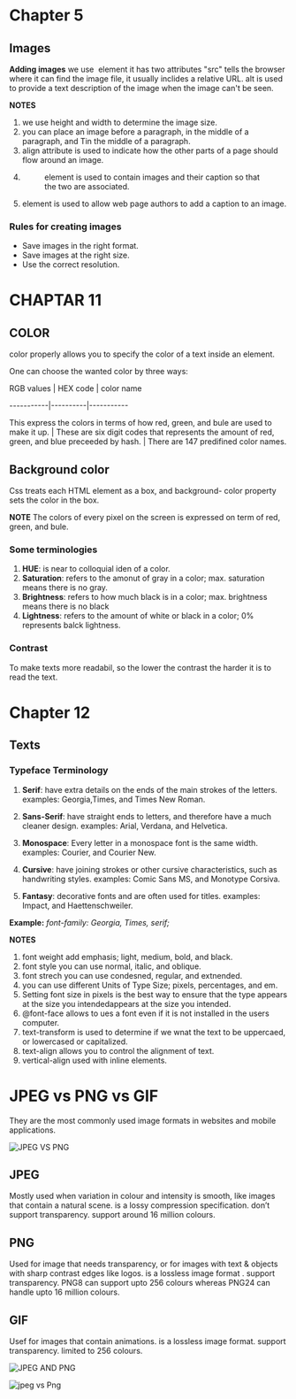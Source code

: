 # **Chapter 5** 
## **Images**

**Adding images**
we use <img></img> element it has two attributes "src" tells the browser where it can find the image file, it
usually inclides a relative URL. alt is used to provide a text description of the image when the image can't be seen. 

**NOTES**
1. we use height and width to determine the image size.
2. you can place an image before a paragraph, in the middle of a paragraph, and Tin the middle of a paragraph. 
3. align attribute is used to indicate how the other parts of a page should flow around an image.
4. <figure> element is used to contain images and their caption so that the two are associated. 
5. <figcaption> element is used  to allow web page authors to add a caption to an image.

### **Rules for creating images**
* Save images in the right format.
* Save images at the right size.
* Use the correct resolution.


# **CHAPTAR 11**

## **COLOR** 
color properly allows you to specify the color of a text inside an element. 

One can choose the wanted color by three ways: 


RGB values | HEX code | color name 

-----------|----------|-----------

This express the colors in terms of how red, green, and bule are used to make it up. | These are six digit codes that represents the amount of red, green, and blue preceeded by hash. | There are 147 predifined color names. 


## **Background color** 
Css treats each HTML element as a box, and background- color property sets the color in the box. 

**NOTE** 
The colors of every pixel on the screen is expressed on term of red, green, and bule. 
 
### **Some terminologies**
1. **HUE**: is near to colloquial iden of a color. 
2. **Saturation**: refers to the amonut of gray in a color; max. saturation means there is no gray. 
3. **Brightness**: refers to how much black is in a color; max. brightness means there is no black 
4. **Lightness**: refers to the amount of white or black in a color; 0% represents balck lightness. 

### **Contrast** 
To make texts more readabil, so the lower the contrast the harder it is to read the text. 

# **Chapter 12** 
## **Texts**

### **Typeface Terminology**

1. **Serif**: have extra details on the ends of the main strokes of the letters. examples: Georgia,Times, and Times New Roman.

2. **Sans-Serif**: have straight ends to letters, and therefore have a much cleaner design. examples: Arial, Verdana, and Helvetica.

3. **Monospace**: Every letter in a monospace font is the same width. examples: Courier, and Courier New. 

4. **Cursive**: have joining strokes or other cursive characteristics, such as handwriting styles. examples: Comic Sans MS, and Monotype Corsiva.

5. **Fantasy**:  decorative fonts and are often used for titles. examples: Impact, and Haettenschweiler. 

**Example:** *font-family: Georgia, Times, serif;*

**NOTES**
1. font weight add emphasis; light, medium, bold, and black. 
2. font style you can use normal, italic, and oblique. 
3. font strech you can use condesned, regular, and extnended. 
4. you can use different Units of Type Size; pixels, percentages, and em. 
5. Setting font size in pixels is the best way to ensure that the type appears at the size you intendedappears at the size you intended.
6. @font-face allows to ues a font even if it is not installed in the users computer.
7. text-transform is used to determine if we wnat the text to be uppercaed, or lowercased or capitalized. 
8. text-align allows you to control the alignment of text.
9. vertical-align used with inline elements. 

# **JPEG vs PNG vs GIF**
They are the most commonly used image formats in websites and mobile applications. 

![JPEG VS PNG](!https://www.bluearcher.com/Files/Admin/blog-images/blogs-resources/jpg-vs-png-comparison-chart-resized-1.png)

## **JPEG** 
Mostly used when variation in colour and intensity is smooth, like images that contain a natural scene. is a lossy compression specification. don’t support transparency. support around 16 million colours.

## **PNG**
Used for image that needs transparency, or for images with text & objects with sharp contrast edges like logos. is a lossless image format . support transparency. PNG8 can support upto 256 colours whereas PNG24 can handle upto 16 million colours.

## **GIF**
Usef for images that contain animations. is a lossless image format. support transparency. limited to 256 colours.

![JPEG AND PNG](https://d2dybsqaihwlah.cloudfront.net/wp-content/uploads/2017/05/24135736/pasted-image-0.png)

![jpeg vs Png](https://mlpxhq8ztvyc.i.optimole.com/QgmSm9c-8FqoPB0t/w:760/h:248/q:90/https://thrivethemes.com/wp-content/uploads/2018/05/jpg-png-filesize.png)